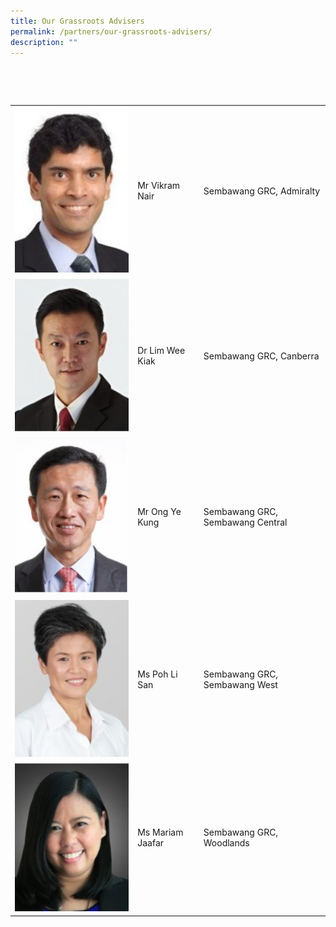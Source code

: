 ```yaml
---
title: Our Grassroots Advisers
permalink: /partners/our-grassroots-advisers/
description: ""
---
```


<table> 
<tr> 
<td><img src="/images/Mr Vikram Nair.jpg" alt="How Koon Jauw" style="width:300px;"/></td> 
<td>Mr Vikram Nair </td>
<td>Sembawang GRC, Admiralty</td>
 </tr>
	<tr> 
<td><img src="/images/Dr Lim Wee Kiak.jpg" alt="Dr Lim Wee Kiak" style="width:300px;"/></td> 
<td>Dr Lim Wee Kiak</td>
<td>Sembawang GRC, Canberra</td>
 </tr>		
<tr> 
<td><img src="/images/Mr Ong Ye Kung.jpg" alt="Mr Ong Ye Kung" style="width:300px;"/></td> 
<td>Mr Ong Ye Kung</td>
<td>Sembawang GRC, Sembawang Central</td>
 </tr>			
<tr> 
<td><img src="/images/Ms Poh Li San.jpg" alt="Ms Poh Li San" style="width:300px;"/></td> 
<td>Ms Poh Li San</td>
<td>Sembawang GRC, Sembawang West</td>
	</tr>		
	<tr> 
<tr> 
<td><img src="/images/Ms Mariam Jaafar.jpg" alt="Ms Mariam Jaafar" style="width:300px;"/></td> 
<td>Ms Mariam Jaafar</td>
<td>Sembawang GRC, Woodlands</td>
	</tr>			
		
 </tr>